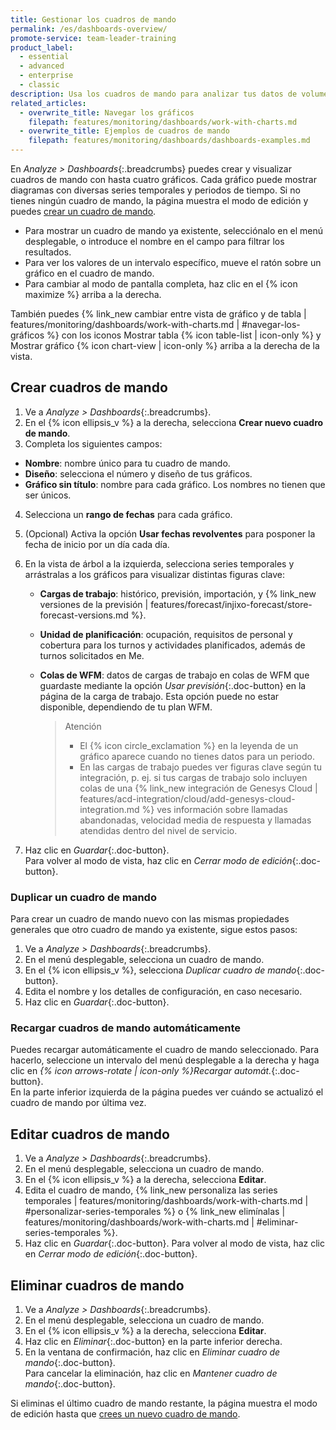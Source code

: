 ```yaml
---
title: Gestionar los cuadros de mando
permalink: /es/dashboards-overview/
promote-service: team-leader-training
product_label:
  - essential
  - advanced
  - enterprise
  - classic
description: Usa los cuadros de mando para analizar tus datos de volumen de contacto y nivel de ocupación.
related_articles:
  - overwrite_title: Navegar los gráficos
    filepath: features/monitoring/dashboards/work-with-charts.md
  - overwrite_title: Ejemplos de cuadros de mando
    filepath: features/monitoring/dashboards/dashboards-examples.md
---
```


En _Analyze > Dashboards_{:.breadcrumbs} puedes crear y visualizar cuadros de mando con hasta cuatro gráficos. Cada gráfico puede mostrar diagramas con diversas series temporales y periodos de tiempo. Si no tienes ningún cuadro de mando, la página muestra el modo de edición y puedes [crear un cuadro de mando](#crear-cuadros-de-mando).

- Para mostrar un cuadro de mando ya existente, selecciónalo en el menú desplegable, o introduce el nombre en el campo para filtrar los resultados.  
- Para ver los valores de un intervalo específico, mueve el ratón sobre un gráfico en el cuadro de mando.
- Para cambiar al modo de pantalla completa, haz clic en el {% icon maximize %} arriba a la derecha.

También puedes {% link_new cambiar entre vista de gráfico y de tabla | features/monitoring/dashboards/work-with-charts.md | #navegar-los-gráficos %} con los iconos Mostrar tabla {% icon table-list | icon-only %} y Mostrar gráfico {% icon chart-view | icon-only %} arriba a la derecha de la vista.

## Crear cuadros de mando

1. Ve a _Analyze > Dashboards_{:.breadcrumbs}.
2. En el {% icon ellipsis_v %} a la derecha, selecciona **Crear nuevo cuadro de mando**.
3. Completa los siguientes campos:
  - **Nombre**: nombre único para tu cuadro de mando.
  - **Diseño**: selecciona el número y diseño de tus gráficos.
  - **Gráfico sin título**: nombre para cada gráfico. Los nombres no tienen que ser únicos.
4. Selecciona un **rango de fechas** para cada gráfico.
5. (Opcional) Activa la opción **Usar fechas revolventes** para posponer la fecha de inicio por un día cada día.
6. En la vista de árbol a la izquierda, selecciona series temporales y arrástralas a los gráficos para visualizar distintas figuras clave:
   - **Cargas de trabajo**: histórico, previsión, importación, y {% link_new versiones de la previsión | features/forecast/injixo-forecast/store-forecast-versions.md %}. 
   - **Unidad de planificación**: ocupación, requisitos de personal y cobertura para los turnos y actividades planificados, además de turnos solicitados en Me.
   - **Colas de WFM**: datos de cargas de trabajo en colas de WFM que guardaste mediante la opción _Usar previsión_{:.doc-button} en la página de la carga de trabajo. Esta opción puede no estar disponible, dependiendo de tu plan WFM. 

      > Atención
      >
      > - El {% icon circle_exclamation %} en la leyenda de un gráfico aparece cuando no tienes datos para un periodo.
      > - En las cargas de trabajo puedes ver figuras clave según tu integración, p.&nbsp;ej. si tus cargas de trabajo solo incluyen colas de una {% link_new integración de Genesys Cloud | features/acd-integration/cloud/add-genesys-cloud-integration.md %} ves información sobre llamadas abandonadas, velocidad media de respuesta y llamadas atendidas dentro del nivel de servicio. 

7. Haz clic en _Guardar_{:.doc-button}.<br>Para volver al modo de vista, haz clic en _Cerrar modo de edición_{:.doc-button}.

### Duplicar un cuadro de mando

Para crear un cuadro de mando nuevo con las mismas propiedades generales que otro cuadro de mando ya existente, sigue estos pasos:
1. Ve a _Analyze > Dashboards_{:.breadcrumbs}.
2. En el menú desplegable, selecciona un cuadro de mando.
3. En el {% icon ellipsis_v %}, selecciona _Duplicar cuadro de mando_{:.doc-button}.
4. Edita el nombre y los detalles de configuración, en caso necesario.
5. Haz clic en _Guardar_{:.doc-button}.

### Recargar cuadros de mando automáticamente

Puedes recargar automáticamente el cuadro de mando seleccionado. Para hacerlo, seleccione un intervalo del menú desplegable a la derecha y haga clic en _{% icon arrows-rotate | icon-only %}Recargar automát._{:.doc-button}.<br>En la parte inferior izquierda de la página puedes ver cuándo se actualizó el cuadro de mando por última vez.

## Editar cuadros de mando

1. Ve a _Analyze > Dashboards_{:.breadcrumbs}.
2. En el menú desplegable, selecciona un cuadro de mando.
3. En el {% icon ellipsis_v %} a la derecha, selecciona **Editar**.
4. Edita el cuadro de mando, {% link_new personaliza las series temporales | features/monitoring/dashboards/work-with-charts.md | #personalizar-series-temporales %} o {% link_new elimínalas | features/monitoring/dashboards/work-with-charts.md | #eliminar-series-temporales %}.
5. Haz clic en _Guardar_{:.doc-button}. Para volver al modo de vista, haz clic en _Cerrar modo de edición_{:.doc-button}.

## Eliminar cuadros de mando

1. Ve a _Analyze > Dashboards_{:.breadcrumbs}.
2. En el menú desplegable, selecciona un cuadro de mando.
3. En el {% icon ellipsis_v %} a la derecha, selecciona **Editar**.
4. Haz clic en _Eliminar_{:.doc-button} en la parte inferior derecha.  
5. En la ventana de confirmación, haz clic en _Eliminar cuadro de mando_{:.doc-button}.<br> Para cancelar la eliminación, haz clic en _Mantener cuadro de mando_{:.doc-button}.

Si eliminas el último cuadro de mando restante, la página muestra el modo de edición hasta que [crees un nuevo cuadro de mando](#crear-cuadros-de-mando).
